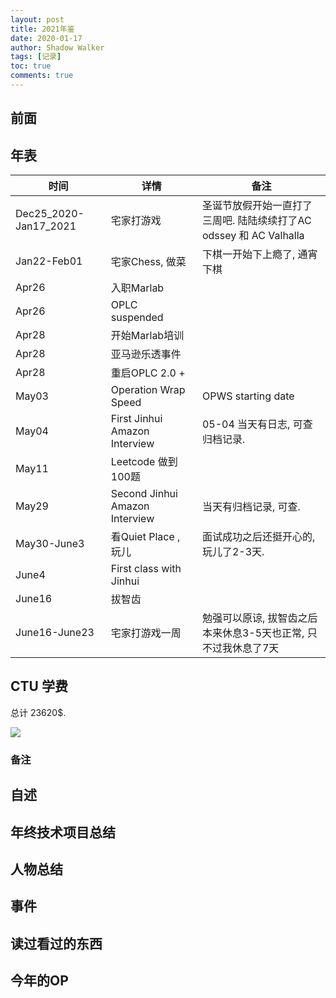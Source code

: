 ```yaml
---
layout: post
title: 2021年鉴
date: 2020-01-17
author: Shadow Walker
tags: [记录]
toc: true
comments: true
---
```


## 前面


## 年表

时间 | 详情| 备注
---|---|---
Dec25_2020-Jan17_2021 | 宅家打游戏 | 圣诞节放假开始一直打了三周吧. 陆陆续续打了AC odssey 和 AC Valhalla 
Jan22-Feb01 | 宅家Chess, 做菜 | 下棋一开始下上瘾了, 通宵下棋
Apr26 | 入职Marlab | 
Apr26 | OPLC suspended | 
Apr28 | 开始Marlab培训| 
Apr28 | 亚马逊乐透事件 | 
Apr28  | 重启OPLC 2.0 + 
May03 | Operation Wrap Speed | OPWS starting date
May04 | First Jinhui Amazon Interview  | 05-04 当天有日志, 可查归档记录.
May11 | Leetcode 做到 100题 | 
May29 | Second Jinhui Amazon Interview | 当天有归档记录, 可查. 
May30-June3 | 看Quiet Place , 玩儿 | 面试成功之后还挺开心的, 玩儿了2-3天. 
June4 | First class with Jinhui | 
June16 | 拔智齿 | 
June16-June23 | 宅家打游戏一周 | 勉强可以原谅, 拔智齿之后本来休息3-5天也正常, 只不过我休息了7天 


## CTU 学费

总计 23620$. 

![](https://lh3.googleusercontent.com/pw/AM-JKLXCezsm8MNubk4Ha-ebrgm8U1Ioyj55kjyCBSVPHqLkpONBKZRki3ozHMxea59ri3lM70L-QhHQcx7rkIeYImVTgx-q7fZuq8AKGj23PKDTa9Zaqs4iI3724q6J6-vPZ4Yub32ZvxVDiiZoeqDyOn1o=w708-h516-no?authuser=2)

### 备注



## 自述






## 年终技术项目总结 


                               

## 人物总结

## 事件


## 读过看过的东西



## 今年的OP
